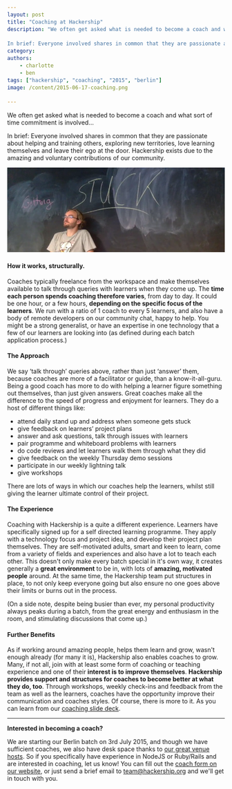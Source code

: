 ```yaml
---
layout: post
title: "Coaching at Hackership"
description: "We often get asked what is needed to become a coach and what sort of time commitment is involved...

In brief: Everyone involved shares in common that they are passionate about helping and training others, exploring new territories, love learning themselves and leave their ego at the door. Hackership exists due to the amazing and voluntary contributions of our community."
category:
authors:
    - charlotte
    - ben
tags: ["hackership", "coaching", "2015", "berlin"]
image: /content/2015-06-17-coaching.png

---
```


We often get asked what is needed to become a coach and what sort of time commitment is involved...

In brief: Everyone involved shares in common that they are passionate about helping and training others, exploring new territories, love learning themselves and leave their ego at the door. Hackership exists due to the amazing and voluntary contributions of our community.

![Ben's coaching style: sipping coffee at workshops](/content/2015-06-17-coaching.png)

#### How it works, structurally.
Coaches typically freelance from the workspace and make themselves available to talk through queries with learners when they come up. The **time each person spends coaching therefore varies**, from day to day.  It could be one hour, or a few hours, **depending on the specific focus of the learners**. We run with a ratio of 1 coach to every 5 learners, and also have a body of remote developers on our community chat, happy to help. You might be a strong generalist, or have an expertise in one technology that a few of our learners are looking into (as defined during each batch application process.)

#### The Approach
We say ‘talk through’ queries above, rather than just ‘answer’ them, because coaches are more of a facilitator or guide, than a know-it-all-guru. Being a good coach has more to do with helping a learner figure something out themselves, than just given answers. Great coaches make all the difference to the speed of progress and enjoyment for learners. They do a host of different things like:

 - attend daily stand up and address when someone gets stuck
  - give feedback on learners’ project plans
 - answer and ask questions, talk through issues with learners
 - pair programme and whiteboard problems with learners
 - do code reviews and let learners walk them through what they did
 - give feedback on the weekly Thursday demo sessions
 - participate in our weekly lightning talk
 - give workshops

There are lots of ways in which our coaches help the learners, whilst still giving the learner ultimate control of their project.

#### The Experience
Coaching with Hackership is a quite a different experience. Learners have specifically signed up for a self directed learning programme. They apply with a technology focus and project idea, and develop their project plan themselves. They are self-motivated adults, smart and keen to learn, come from a variety of fields and experiences and also have a lot to teach each other. This doesn't only make every batch special in it's own way, it creates generally a **great environment** to be in, with lots of **amazing, motivated people** around. At the same time, the Hackership team put structures in place, to not only keep everyone going but also ensure no one goes above their limits or burns out in the process.

(On a side note, despite being busier than ever, my personal productivity always peaks during a batch, from the great energy and enthusiasm in the room, and stimulating discussions that come up.)

#### Further Benefits
As if working around amazing people, helps them learn and grow, wasn't enough already (for many it is), Hackership also enables coaches to grow. Many, if not all, join with at least some form of coaching or teaching experience and one of their **interest is to improve themselves**. **Hackership provides support and structures for coaches to become better at what they do, too**. Through workshops, weekly check-ins and feedback from the team as well as the learners, coaches have the opportunity improve their communication and coaches styles. Of course, there is more to it. As you can learn from our [coaching slide deck](https://docs.google.com/presentation/d/1uGhI1itKoQFc3KiMHP9ekNdOixHy5gT3lGDpUlC-W38/present#slide=id.ga96b2903c_10).


---

**Interested in becoming a coach?**

We are starting our Berlin batch on 3rd July 2015, and though we have sufficient coaches, we also have desk space thanks to [our great venue hosts](/2015/05/Our-Home-In-Berlin.html). So if you specifically have experience in NodeJS or Ruby/Rails and are interested in coaching, let us know! You can fill out the [coach form on our website](http://www.hackership.org/get-involved/#coach), or just send a brief email to <team@hackership.org> and we'll get in touch with you.



